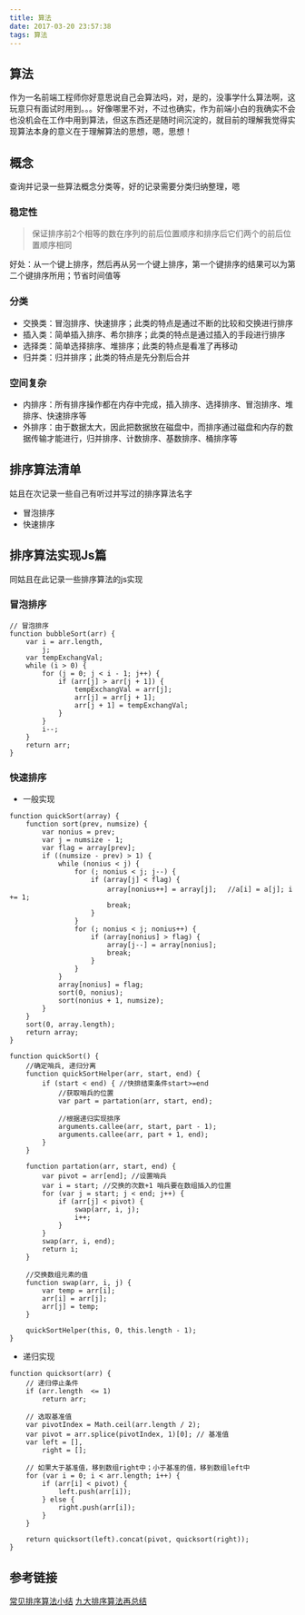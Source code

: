 ```yaml
---
title: 算法
date: 2017-03-20 23:57:38
tags: 算法
---
```


## 算法
作为一名前端工程师你好意思说自己会算法吗，对，是的，没事学什么算法啊，这玩意只有面试时用到。。。好像哪里不对，不过也确实，作为前端小白的我确实不会也没机会在工作中用到算法，但这东西还是随时间沉淀的，就目前的理解我觉得实现算法本身的意义在于理解算法的思想，嗯，思想！

## 概念
查询并记录一些算法概念分类等，好的记录需要分类归纳整理，嗯

### 稳定性
> 保证排序前2个相等的数在序列的前后位置顺序和排序后它们两个的前后位置顺序相同

好处：从一个键上排序，然后再从另一个键上排序，第一个键排序的结果可以为第二个键排序所用；节省时间值等

### 分类
- 交换类：冒泡排序、快速排序；此类的特点是通过不断的比较和交换进行排序
- 插入类：简单插入排序、希尔排序；此类的特点是通过插入的手段进行排序
- 选择类：简单选择排序、堆排序；此类的特点是看准了再移动
- 归并类：归并排序；此类的特点是先分割后合并

### 空间复杂
- 内排序：所有排序操作都在内存中完成，插入排序、选择排序、冒泡排序、堆排序、快速排序等
- 外排序：由于数据太大，因此把数据放在磁盘中，而排序通过磁盘和内存的数据传输才能进行，归并排序、计数排序、基数排序、桶排序等

## 排序算法清单 
姑且在次记录一些自己有听过并写过的排序算法名字

- 冒泡排序
- 快速排序



## 排序算法实现Js篇
同姑且在此记录一些排序算法的js实现

### 冒泡排序
```
// 冒泡排序
function bubbleSort(arr) {
    var i = arr.length,
        j;
    var tempExchangVal;
    while (i > 0) {
        for (j = 0; j < i - 1; j++) {
            if (arr[j] > arr[j + 1]) {
                tempExchangVal = arr[j];
                arr[j] = arr[j + 1];
                arr[j + 1] = tempExchangVal;
            }
        }
        i--;
    }
    return arr;
}

```

### 快速排序
- 一般实现
```
function quickSort(array) {
    function sort(prev, numsize) {
        var nonius = prev;
        var j = numsize - 1;
        var flag = array[prev];
        if ((numsize - prev) > 1) {
            while (nonius < j) {
                for (; nonius < j; j--) {
                    if (array[j] < flag) {
                        array[nonius++] = array[j];　 //a[i] = a[j]; i += 1;
                        break;
                    }
                }
                for (; nonius < j; nonius++) {
                    if (array[nonius] > flag) {
                        array[j--] = array[nonius];
                        break;
                    }
                }
            }
            array[nonius] = flag;
            sort(0, nonius);
            sort(nonius + 1, numsize);
        }
    }
    sort(0, array.length);
    return array;
}

function quickSort() {
    //确定哨兵, 递归分离
    function quickSortHelper(arr, start, end) {
        if (start < end) { //快排结束条件start>=end
            //获取哨兵的位置
            var part = partation(arr, start, end);

            //根据递归实现排序
            arguments.callee(arr, start, part - 1);
            arguments.callee(arr, part + 1, end);
        }
    }

    function partation(arr, start, end) {
        var pivot = arr[end]; //设置哨兵
        var i = start; //交换的次数+1 哨兵要在数组插入的位置
        for (var j = start; j < end; j++) {
            if (arr[j] < pivot) {
                swap(arr, i, j);
                i++;
            }
        }
        swap(arr, i, end);
        return i;
    }

    //交换数组元素的值
    function swap(arr, i, j) {
        var temp = arr[i];
        arr[i] = arr[j];
        arr[j] = temp;
    }

    quickSortHelper(this, 0, this.length - 1);
}

```

- 递归实现
```
function quicksort(arr) {
    // 递归停止条件
    if (arr.length  <= 1)
        return arr;

    // 选取基准值
    var pivotIndex = Math.ceil(arr.length / 2);
    var pivot = arr.splice(pivotIndex, 1)[0]; // 基准值
    var left = [],
        right = [];

    // 如果大于基准值，移到数组right中；小于基准的值，移到数组left中
    for (var i = 0; i < arr.length; i++) {
        if (arr[i] < pivot) {
            left.push(arr[i]);
        } else {
            right.push(arr[i]);
        }
    }

    return quicksort(left).concat(pivot, quicksort(right));
}

```



## 参考链接

[常见排序算法小结](http://blog.csdn.net/whuslei/article/details/6442755)
[九大排序算法再总结](http://blog.csdn.net/xiazdong/article/details/8462393)
